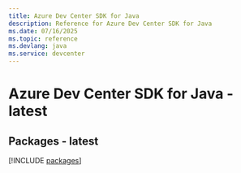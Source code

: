 ```yaml
---
title: Azure Dev Center SDK for Java
description: Reference for Azure Dev Center SDK for Java
ms.date: 07/16/2025
ms.topic: reference
ms.devlang: java
ms.service: devcenter
---
```

# Azure Dev Center SDK for Java - latest
## Packages - latest
[!INCLUDE [packages](dev-center-index.md)]